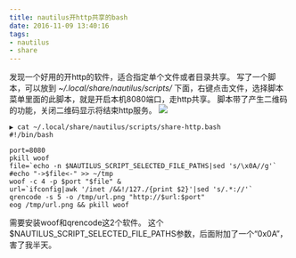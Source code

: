 ```yaml
---
title: nautilus开http共享的bash
date: 2016-11-09 13:40:16
tags:
- nautilus
- share
---
```

发现一个好用的开http的软件，适合指定单个文件或者目录共享。
写了一个脚本，可以放到 _~/.local/share/nautilus/scripts/_ 下面，右键点击文件，选择脚本菜单里面的此脚本，就是开启本机8080端口，走http共享。
脚本带了产生二维码的功能，关闭二维码显示将结束http服务。
![](/img/share-http.png)
```
▶ cat ~/.local/share/nautilus/scripts/share-http.bash 
#!/bin/bash

port=8080
pkill woof
file=`echo -n $NAUTILUS_SCRIPT_SELECTED_FILE_PATHS|sed 's/\x0A//g'`
#echo "->$file<-" >> ~/tmp
woof -c 4 -p $port "$file" &
url=`ifconfig|awk '/inet /&&!/127./{print $2}'|sed 's/.*://'`
qrencode -s 5 -o /tmp/url.png "http://$url:$port"
eog /tmp/url.png && pkill woof
```
需要安装woof和qrencode这2个软件。
这个$NAUTILUS_SCRIPT_SELECTED_FILE_PATHS参数，后面附加了一个“0x0A”，害了我半天。

